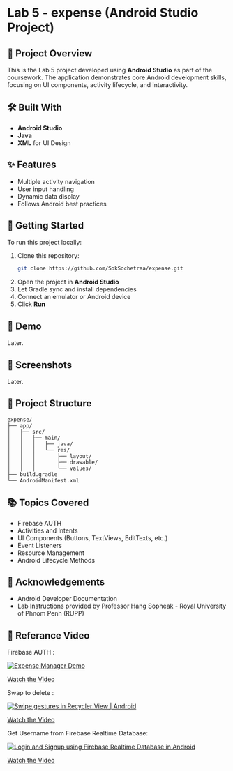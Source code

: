 # Lab 5 - expense (Android Studio Project)

## 📱 Project Overview

This is the Lab 5 project developed using **Android Studio** as part of the coursework. The application demonstrates core Android development skills, focusing on UI components, activity lifecycle, and interactivity.

## 🛠 Built With

- **Android Studio**
- **Java**
- **XML** for UI Design

## ✨ Features

- Multiple activity navigation
- User input handling
- Dynamic data display
- Follows Android best practices

## 🚀 Getting Started

To run this project locally:

1. Clone this repository:
   ```bash
   git clone https://github.com/SokSochetraa/expense.git
   ```
2. Open the project in **Android Studio**
3. Let Gradle sync and install dependencies
4. Connect an emulator or Android device
5. Click **Run**

## 🎥 Demo 

Later.

## 📸 Screenshots

Later.

## 📂 Project Structure

```
expense/
├── app/
│   ├── src/
│   │   ├── main/
│   │   │   ├── java/
│   │   │   └── res/
│   │   │       ├── layout/
│   │   │       ├── drawable/
│   │   │       └── values/
├── build.gradle
└── AndroidManifest.xml
```

## 📚 Topics Covered

- Firebase AUTH
- Activities and Intents
- UI Components (Buttons, TextViews, EditTexts, etc.)
- Event Listeners
- Resource Management
- Android Lifecycle Methods

## 🙌 Acknowledgements

- Android Developer Documentation  
- Lab Instructions provided by Professor Hang Sopheak - Royal University of Phnom Penh (RUPP)

## 🎥 Referance Video

Firebase AUTH :

[![Expense Manager Demo](https://img.youtube.com/vi/QAKq8UBv4GI/0.jpg)](https://youtu.be/QAKq8UBv4GI)

[Watch the Video](https://youtu.be/QAKq8UBv4GI)

Swap to delete :

[![Swipe gestures in Recycler View | Android](https://img.youtube.com/vi/rcSNkSJ624U/0.jpg)](https://youtu.be/rcSNkSJ624U)

[Watch the Video](https://youtu.be/rcSNkSJ624U)

Get Username from Firebase Realtime Database:

[![Login and Signup using Firebase Realtime Database in Android](https://img.youtube.com/vi/M3gYcPF51QY/0.jpg)](https://youtu.be/M3gYcPF51QY)

[Watch the Video](https://youtu.be/M3gYcPF51QY)
